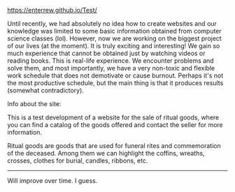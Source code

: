 https://enterrew.github.io/Test/

Until recently, we had absolutely no idea how to create websites and our knowledge was limited to some basic information obtained from computer science classes (lol). However, now we are working on the biggest project of our lives (at the moment). It is truly exciting and interesting! We gain so much experience that cannot be obtained just by watching videos or reading books. This is real-life experience. We encounter problems and solve them, and most importantly, we have a very non-toxic and flexible work schedule that does not demotivate or cause burnout. Perhaps it's not the most productive schedule, but the main thing is that it produces results (somewhat contradictory).

Info about the site:

This is a test development of a website for the sale of ritual goods, where you can find a catalog of the goods offered and contact the seller for more information.

Ritual goods are goods that are used for funeral rites and commemoration of the deceased. Among them we can highlight the coffins, wreaths, crosses, clothes for burial, candles, ribbons, etc. 

---

Will improve over time. I guess.
